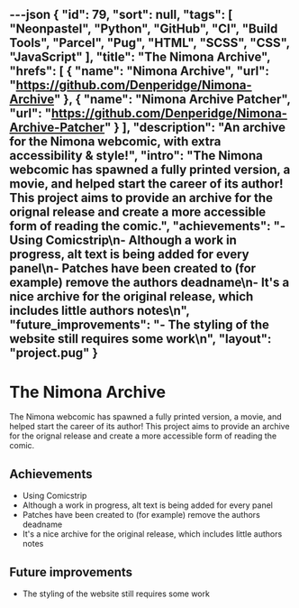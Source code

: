---json
{
"id": 79,
"sort": null,
"tags": [
"Neonpastel",
"Python",
"GitHub",
"CI",
"Build Tools",
"Parcel",
"Pug",
"HTML",
"SCSS",
"CSS",
"JavaScript"
],
"title": "The Nimona Archive",
"hrefs": [
{
"name": "Nimona Archive",
"url": "https://github.com/Denperidge/Nimona-Archive"
},
{
"name": "Nimona Archive Patcher",
"url": "https://github.com/Denperidge/Nimona-Archive-Patcher"
}
],
"description": "An archive for the Nimona webcomic, with extra accessibility & style!",
"intro": "The Nimona webcomic has spawned a fully printed version, a movie, and helped start the career of its author! This project aims to provide an archive for the orignal release and create a more accessible form of reading the comic.",
"achievements": "- Using Comicstrip\n- Although a work in progress, alt text is being added for every panel\n- Patches have been created to (for example) remove the authors deadname\n- It's a nice archive for the original release, which includes little authors notes\n",
"future_improvements": "- The styling of the website still requires some work\n",
"layout": "project.pug"
}
---
# The Nimona Archive
The Nimona webcomic has spawned a fully printed version, a movie, and helped start the career of its author! This project aims to provide an archive for the orignal release and create a more accessible form of reading the comic.

## Achievements
- Using Comicstrip
- Although a work in progress, alt text is being added for every panel
- Patches have been created to (for example) remove the authors deadname
- It's a nice archive for the original release, which includes little authors notes


## Future improvements
- The styling of the website still requires some work

